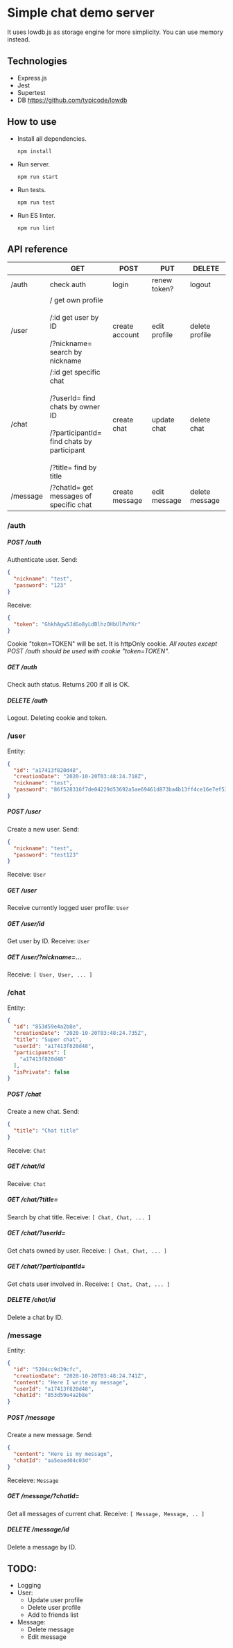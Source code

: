 # Simple chat demo server
It uses lowdb.js as storage engine for more simplicity. You can use memory instead.

## Technologies
* Express.js
* Jest
* Supertest
* DB https://github.com/typicode/lowdb

## How to use

* Install all dependencies.

  `npm install` 

* Run server.

  `npm run start` 

* Run tests.

  `npm run test` 

* Run ES linter.

  `npm run lint` 
  
## API reference

|          	| GET                                                                                                                                            	| POST           	| PUT          	| DELETE         	|
|----------	|------------------------------------------------------------------------------------------------------------------------------------------------	|----------------	|--------------	|----------------	|
| /auth    	| check auth                                                                                                                                     	| login          	| renew token? 	| logout         	|
| /user    	| / get own profile<br><br>/:id get user by ID<br><br>/?nickname= search by nickname                                                          	    | create account 	| edit profile 	| delete profile 	|
| /chat    	| /:id get specific chat<br><br>/?userId= find chats by owner ID<br><br>/?participantId= find chats by participant<br><br>/?title= find by title 	| create chat    	| update chat  	| delete chat    	|
| /message 	| /?chatId= get messages of specific chat                                                                                                        	| create message 	| edit message 	| delete message 	|

### /auth
##### POST /auth
Authenticate user. 
Send:
```json
{
  "nickname": "test",
  "password": "123"
}
```
Receive:
```json
{
  "token": "GhkhAgw5JdGo8yLdBlhzOHbUlPaYKr"
}
```
Cookie "token=TOKEN" will be set. It is httpOnly cookie.
_All routes except POST /auth should be used with cookie "token=TOKEN"._

##### GET /auth
Check auth status. Returns 200 if all is OK.

##### DELETE /auth
Logout. Deleting cookie and token.

### /user
Entity:
```json
{
  "id": "a17413f820d48",
  "creationDate": "2020-10-20T03:48:24.718Z",
  "nickname": "test",
  "password": "86f528316f7de04229d53692a5ae69461d873ba4b13ff4ce16e7ef538c368d65"
}
```
##### POST /user
Create a new user.
Send:
```json
{
  "nickname": "test",
  "password": "test123"
}
```
Receive:
```User```

##### GET /user
Receive currently logged user profile:
```User```

##### GET /user/id
Get user by ID. Receive:
```User```

##### GET /user/?nickname=...
Receive:
```[ User, User, ... ]```

### /chat
Entity:
```json
{
  "id": "853d59e4a2b8e",
  "creationDate": "2020-10-20T03:48:24.735Z",
  "title": "Super chat",
  "userId": "a17413f820d48",
  "participants": [
    "a17413f820d48"
  ],
  "isPrivate": false
}
```
##### POST /chat
Create a new chat. Send:
```json
{
  "title": "Chat title"
}
```
Receive:
```Chat```

##### GET /chat/id
Receive:
```Chat```

##### GET /chat/?title=
Search by chat title. Receive:
```[ Chat, Chat, ... ]```

##### GET /chat/?userId=
Get chats owned by user. Receive:
```[ Chat, Chat, ... ]```

##### GET /chat/?participantId=
Get chats user involved in. Receive:
```[ Chat, Chat, ... ]```

##### DELETE /chat/id
Delete a chat by ID.

### /message
Entity:
```json
{
  "id": "5204cc9d39cfc",
  "creationDate": "2020-10-20T03:48:24.741Z",
  "content": "Here I write my message",
  "userId": "a17413f820d48",
  "chatId": "853d59e4a2b8e"
}
```

##### POST /message
Create a new message. Send:
```json
{
  "content": "Here is my message",
  "chatId": "aa5eaed04c03d"
}
```
Receieve: ```Message```

##### GET /message/?chatId=
Get all messages of current chat.
Receive: ```[ Message, Message, .. ]```

##### DELETE /message/id
Delete a message by ID.

## TODO:
* Logging
* User:
  * Update user profile
  * Delete user profile
  * Add to friends list
* Message: 
  * Delete message
  * Edit message
